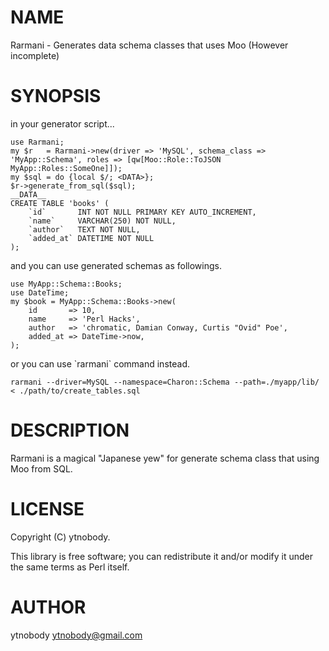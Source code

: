 # NAME

Rarmani - Generates data schema classes that uses Moo (However incomplete)

# SYNOPSIS

in your generator script...

    use Rarmani;
    my $r   = Rarmani->new(driver => 'MySQL', schema_class => 'MyApp::Schema', roles => [qw[Moo::Role::ToJSON MyApp::Roles::SomeOne]]);
    my $sql = do {local $/; <DATA>};
    $r->generate_from_sql($sql);
    __DATA__
    CREATE TABLE 'books' (
        `id`       INT NOT NULL PRIMARY KEY AUTO_INCREMENT,
        `name`     VARCHAR(250) NOT NULL,
        `author`   TEXT NOT NULL,
        `added_at` DATETIME NOT NULL
    );

and you can use generated schemas as followings.

    use MyApp::Schema::Books;
    use DateTime;
    my $book = MyApp::Schema::Books->new(
        id       => 10, 
        name     => 'Perl Hacks', 
        author   => 'chromatic, Damian Conway, Curtis "Ovid" Poe',
        added_at => DateTime->now,
    );

or you can use \`rarmani\` command instead.

    rarmani --driver=MySQL --namespace=Charon::Schema --path=./myapp/lib/ < ./path/to/create_tables.sql

# DESCRIPTION

Rarmani is a magical "Japanese yew" for generate schema class that using Moo from SQL.

# LICENSE

Copyright (C) ytnobody.

This library is free software; you can redistribute it and/or modify
it under the same terms as Perl itself.

# AUTHOR

ytnobody <ytnobody@gmail.com>
